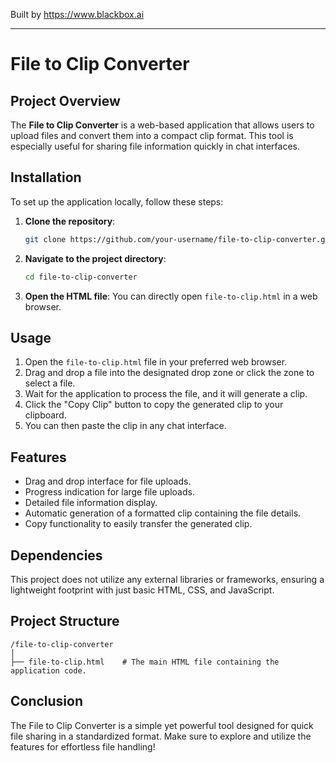 
Built by https://www.blackbox.ai

---

# File to Clip Converter

## Project Overview
The **File to Clip Converter** is a web-based application that allows users to upload files and convert them into a compact clip format. This tool is especially useful for sharing file information quickly in chat interfaces.

## Installation
To set up the application locally, follow these steps:

1. **Clone the repository**:
   ```bash
   git clone https://github.com/your-username/file-to-clip-converter.git
   ```
2. **Navigate to the project directory**:
   ```bash
   cd file-to-clip-converter
   ```
3. **Open the HTML file**:
   You can directly open `file-to-clip.html` in a web browser.

## Usage
1. Open the `file-to-clip.html` file in your preferred web browser.
2. Drag and drop a file into the designated drop zone or click the zone to select a file.
3. Wait for the application to process the file, and it will generate a clip.
4. Click the "Copy Clip" button to copy the generated clip to your clipboard.
5. You can then paste the clip in any chat interface.

## Features
- Drag and drop interface for file uploads.
- Progress indication for large file uploads.
- Detailed file information display.
- Automatic generation of a formatted clip containing the file details.
- Copy functionality to easily transfer the generated clip.

## Dependencies
This project does not utilize any external libraries or frameworks, ensuring a lightweight footprint with just basic HTML, CSS, and JavaScript.

## Project Structure
```
/file-to-clip-converter
│
├── file-to-clip.html    # The main HTML file containing the application code.
```

## Conclusion
The File to Clip Converter is a simple yet powerful tool designed for quick file sharing in a standardized format. Make sure to explore and utilize the features for effortless file handling!